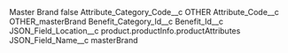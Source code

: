 <?xml version="1.0" encoding="UTF-8"?>
<CustomMetadata xmlns="http://soap.sforce.com/2006/04/metadata" xmlns:xsi="http://www.w3.org/2001/XMLSchema-instance" xmlns:xsd="http://www.w3.org/2001/XMLSchema">
    <label>Master Brand</label>
    <protected>false</protected>
    <values>
        <field>Attribute_Category_Code__c</field>
        <value xsi:type="xsd:string">OTHER</value>
    </values>
    <values>
        <field>Attribute_Code__c</field>
        <value xsi:type="xsd:string">OTHER_masterBrand</value>
    </values>
    <values>
        <field>Benefit_Category_Id__c</field>
        <value xsi:nil="true"/>
    </values>
    <values>
        <field>Benefit_Id__c</field>
        <value xsi:nil="true"/>
    </values>
    <values>
        <field>JSON_Field_Location__c</field>
        <value xsi:type="xsd:string">product.productInfo.productAttributes</value>
    </values>
    <values>
        <field>JSON_Field_Name__c</field>
        <value xsi:type="xsd:string">masterBrand</value>
    </values>
</CustomMetadata>
